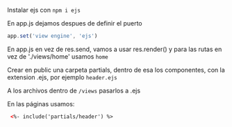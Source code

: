 Instalar ejs con `npm i ejs`

En app.js dejamos despues de definir el puerto

```js
app.set('view engine', 'ejs')
```

En app.js en vez de res.send, vamos a usar res.render() y para las rutas en vez de './views/home' usamos `home`


Crear en public una carpeta partials, dentro de esa los componentes, con la extension .ejs, por ejemplo `header.ejs`

A los archivos dentro de `/views` pasarlos a .ejs

En las páginas usamos:

```html
 <%- include('partials/header') %>
```

